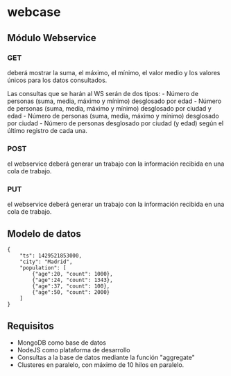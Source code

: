 # webcase

## Módulo Webservice

### GET
deberá mostrar la suma, el máximo, el mínimo, el valor medio y los valores únicos para los datos consultados.

Las consultas que se harán al WS serán de dos tipos:
	- Número de personas (suma, media, máximo y mínimo) desglosado por edad
	- Número de personas (suma, media, máximo y mínimo) desglosado por ciudad y edad
	- Número de personas (suma, media, máximo y mínimo) desglosado por ciudad
	- Número de personas desglosado por ciudad (y edad) según el último registro de cada una.

### POST
el webservice deberá generar un trabajo con la información recibida en una cola de trabajo.

### PUT
el webservice deberá generar un trabajo con la información recibida en una cola de trabajo.

## Modelo de datos
```
{
	"ts": 1429521853000,
	"city": "Madrid",
	"population": [
		{"age":20, "count": 1000},
		{"age":24, "count": 1343},
		{"age":37, "count": 100},
		{"age":50, "count": 2000}
	]
}
```

## Requisitos
- MongoDB como base de datos
- NodeJS como plataforma de desarrollo
- Consultas a la base de datos mediante la función "aggregate"
- Clusteres en paralelo, con máximo de 10 hilos en paralelo.